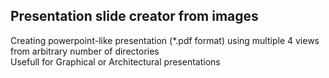 ## Presentation slide creator from images
Creating powerpoint-like presentation (*.pdf format) using multiple 4 views from arbitrary number of directories <br/>
Usefull for Graphical or Architectural presentations

